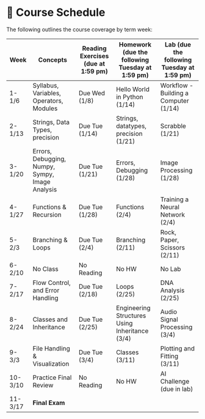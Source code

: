# 📆 Course Schedule

The following outlines the course coverage by term week:

| Week    | Concepts                                    | Reading Exercises (due at 1:59 pm) | Homework (due the following Tuesday at 1:59 pm) | Lab (due the following Tuesday at 1:59 pm) |
| ------- | ------------------------------------------- | ---------------------------------- | ----------------------------------------------- | ------------------------------------------ |
| 1-1/6   | Syllabus, Variables, Operators, Modules     | Due Wed (1/8)                      | Hello World in Python (1/14)                    | Workflow - Building a Computer (1/14)      |
| 2-1/13  | Strings, Data Types, precision                         | Due Tue (1/14)                     | Strings, datatypes, precision  (1/21)                | Scrabble (1/21)                            |
| 3-1/20  | Errors, Debugging, Numpy, Sympy, Image Analysis          | Due Tue (1/21)                     | Errors, Debugging (1/28)                                    | Image Processing (1/28)                    |
| 4-1/27  | Functions & Recursion                       | Due Tue (1/28)                     | Functions (2/4)                                 | Training a Neural Network (2/4)            |
| 5-2/3   | Branching & Loops                           | Due Tue (2/4)                      | Branching (2/11)                                | Rock, Paper, Scissors (2/11)               |
| 6-2/10  | No Class                                    | No Reading                         | No HW                                           | No Lab                                     |
| 7-2/17  | Flow Control, and Error Handling | Due Tue (2/18)                     | Loops (2/25)                                    | DNA Analysis (2/25)                        |
| 8-2/24  | Classes and Inheritance                     | Due Tue (2/25)                     | Engineering Structures Using Inheritance (3/4)  | Audio Signal Processing (3/4)              |
| 9-3/3   | File Handling & Visualization               | Due Tue (3/4)                      | Classes (3/11)                                  | Plotting and Fitting (3/11)                |
| 10-3/10 | Practice Final Review                       | No Reading                         | No HW                                           | AI Challenge (due in lab)                  |
| 11-3/17 | **Final Exam**                              |                                    |                                                 |                                            |
